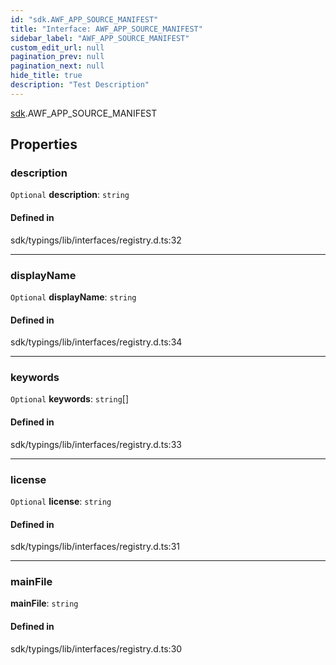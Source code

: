 ```yaml
---
id: "sdk.AWF_APP_SOURCE_MANIFEST"
title: "Interface: AWF_APP_SOURCE_MANIFEST"
sidebar_label: "AWF_APP_SOURCE_MANIFEST"
custom_edit_url: null
pagination_prev: null
pagination_next: null
hide_title: true
description: "Test Description"
---
```


[sdk](../namespaces/sdk.md).AWF_APP_SOURCE_MANIFEST

## Properties

### description

 `Optional` **description**: `string`

#### Defined in

sdk/typings/lib/interfaces/registry.d.ts:32

___

### displayName

 `Optional` **displayName**: `string`

#### Defined in

sdk/typings/lib/interfaces/registry.d.ts:34

___

### keywords

 `Optional` **keywords**: `string`[]

#### Defined in

sdk/typings/lib/interfaces/registry.d.ts:33

___

### license

 `Optional` **license**: `string`

#### Defined in

sdk/typings/lib/interfaces/registry.d.ts:31

___

### mainFile

 **mainFile**: `string`

#### Defined in

sdk/typings/lib/interfaces/registry.d.ts:30
